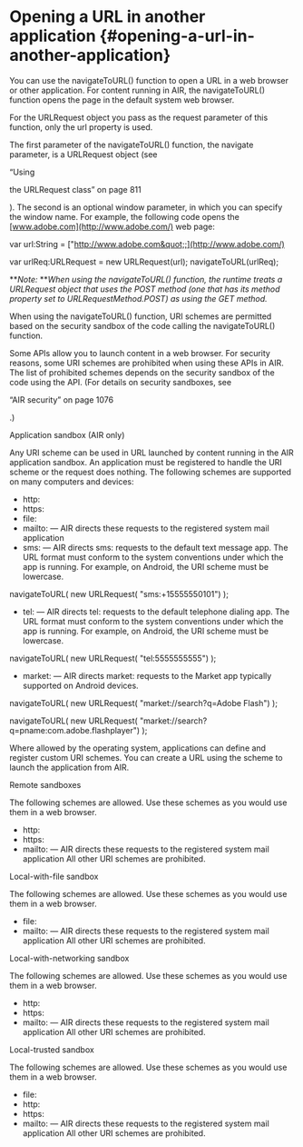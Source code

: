 # Opening a URL in another application {#opening-a-url-in-another-application}

You can use the navigateToURL() function to open a URL in a web browser or other application. For content running in AIR, the navigateToURL() function opens the page in the default system web browser.

For the URLRequest object you pass as the request parameter of this function, only the url property is used.

The first parameter of the navigateToURL() function, the navigate parameter, is a URLRequest object (see

“Using

the URLRequest class” on page 811

). The second is an optional window parameter, in which you can specify the window name. For example, the following code opens the [www.adobe.com](http://www.adobe.com/) web page:

var url:String = [&quot;http://www.adobe.com&quot;;](http://www.adobe.com/)

var urlReq:URLRequest = new URLRequest(url); navigateToURL(urlReq);

**_Note:_ **_When using the navigateToURL() function, the runtime treats a URLRequest object that uses the POST method (one that has its method property set to URLRequestMethod.POST) as using the GET method._

When using the navigateToURL() function, URI schemes are permitted based on the security sandbox of the code calling the navigateToURL() function.

Some APIs allow you to launch content in a web browser. For security reasons, some URI schemes are prohibited when using these APIs in AIR. The list of prohibited schemes depends on the security sandbox of the code using the API. (For details on security sandboxes, see

“AIR security” on page 1076

.)

Application sandbox (AIR only)

Any URI scheme can be used in URL launched by content running in the AIR application sandbox. An application must be registered to handle the URI scheme or the request does nothing. The following schemes are supported on many computers and devices:

*   http:
*   https:
*   file:
*   mailto: — AIR directs these requests to the registered system mail application
*   sms: — AIR directs sms: requests to the default text message app. The URL format must conform to the system conventions under which the app is running. For example, on Android, the URI scheme must be lowercase.

navigateToURL( new URLRequest( &quot;sms:+15555550101&quot;) );

*   tel: — AIR directs tel: requests to the default telephone dialing app. The URL format must conform to the system conventions under which the app is running. For example, on Android, the URI scheme must be lowercase.

navigateToURL( new URLRequest( &quot;tel:5555555555&quot;) );

*   market: — AIR directs market: requests to the Market app typically supported on Android devices.

navigateToURL( new URLRequest( &quot;market://search?q=Adobe Flash&quot;) );

navigateToURL( new URLRequest( &quot;market://search?q=pname:com.adobe.flashplayer&quot;) );

Where allowed by the operating system, applications can define and register custom URI schemes. You can create a URL using the scheme to launch the application from AIR.

Remote sandboxes

The following schemes are allowed. Use these schemes as you would use them in a web browser.

*   http:
*   https:
*   mailto: — AIR directs these requests to the registered system mail application All other URI schemes are prohibited.

Local-with-file sandbox

The following schemes are allowed. Use these schemes as you would use them in a web browser.

*   file:
*   mailto: — AIR directs these requests to the registered system mail application All other URI schemes are prohibited.

Local-with-networking sandbox

The following schemes are allowed. Use these schemes as you would use them in a web browser.

*   http:
*   https:
*   mailto: — AIR directs these requests to the registered system mail application All other URI schemes are prohibited.

Local-trusted sandbox

The following schemes are allowed. Use these schemes as you would use them in a web browser.

*   file:
*   http:
*   https:
*   mailto: — AIR directs these requests to the registered system mail application All other URI schemes are prohibited.